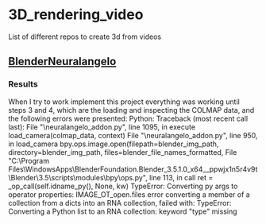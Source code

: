 # 3D_rendering_video
List of different repos to create 3d from videos
## [BlenderNeuralangelo](https://github.com/mli0603/BlenderNeuralangelo)
### Results
When I try to work implement this project everything was working until steps 3 and 4, which are the loading and inspecting the COLMAP data, and the following errors were presented:
Python: Traceback (most recent call last):
File "\neuralangelo_addon.py", line 1095, in execute
load_camera(colmap_data, context)
File "\neuralangelo_addon.py", line 950, in load_camera
bpy.ops.image.open(filepath=blender_img_path, directory=blender_img_path, files=blender_file_names_formatted,
File "C:\Program Files\WindowsApps\BlenderFoundation.Blender_3.5.1.0_x64__ppwjx1n5r4v9t\Blender\3.5\scripts\modules\bpy\ops.py", line 113, in call
ret = _op_call(self.idname_py(), None, kw)
TypeError: Converting py args to operator properties: IMAGE_OT_open.files error converting a member of a collection from a dicts into an RNA collection, failed with: TypeError: Converting a Python list to an RNA collection: keyword "type" missing
